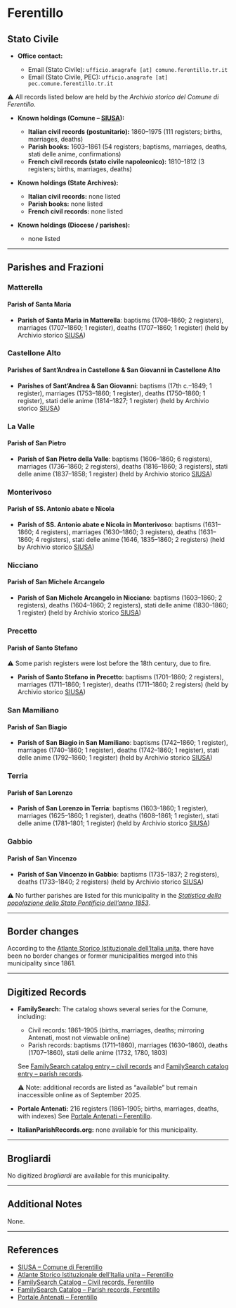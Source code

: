 # Ferentillo

## Stato Civile

* **Office contact:**

  * Email (Stato Civile): `ufficio.anagrafe [at] comune.ferentillo.tr.it`
  * Email (Stato Civile, PEC): `ufficio.anagrafe [at] pec.comune.ferentillo.tr.it`

⚠️ All records listed below are held by the *Archivio storico del Comune di Ferentillo*.

* **Known holdings (Comune – [SIUSA](https://siusa-archivi.cultura.gov.it/cgi-bin/siusa/pagina.pl?TipoPag=comparc&Chiave=253456)):**

  * **Italian civil records (postunitario):** 1860–1975 (111 registers; births, marriages, deaths)
  * **Parish books:** 1603–1861 (54 registers; baptisms, marriages, deaths, stati delle anime, confirmations)
  * **French civil records (stato civile napoleonico):** 1810–1812 (3 registers; births, marriages, deaths)

* **Known holdings (State Archives):**

  * **Italian civil records:** none listed
  * **Parish books:** none listed
  * **French civil records:** none listed

* **Known holdings (Diocese / parishes):**

  * none listed

---

## Parishes and Frazioni

### Matterella

#### Parish of Santa Maria

* **Parish of Santa Maria in Matterella**: baptisms (1708–1860; 2 registers), marriages (1707–1860; 1 register), deaths (1707–1860; 1 register) (held by Archivio storico [SIUSA](https://siusa-archivi.cultura.gov.it/cgi-bin/siusa/pagina.pl?TipoPag=comparc&Chiave=253456))

### Castellone Alto

#### Parishes of Sant’Andrea in Castellone & San Giovanni in Castellone Alto

* **Parishes of Sant’Andrea & San Giovanni**: baptisms (17th c.–1849; 1 register), marriages (1753–1860; 1 register), deaths (1750–1860; 1 register), stati delle anime (1814–1827; 1 register) (held by Archivio storico [SIUSA](https://siusa-archivi.cultura.gov.it/cgi-bin/siusa/pagina.pl?TipoPag=comparc&Chiave=253456))

### La Valle

#### Parish of San Pietro

* **Parish of San Pietro della Valle**: baptisms (1606–1860; 6 registers), marriages (1736–1860; 2 registers), deaths (1816–1860; 3 registers), stati delle anime (1837–1858; 1 register) (held by Archivio storico [SIUSA](https://siusa-archivi.cultura.gov.it/cgi-bin/siusa/pagina.pl?TipoPag=comparc&Chiave=253456))

### Monterivoso

#### Parish of SS. Antonio abate e Nicola

* **Parish of SS. Antonio abate e Nicola in Monterivoso**: baptisms (1631–1860; 4 registers), marriages (1630–1860; 3 registers), deaths (1631–1860; 4 registers), stati delle anime (1646, 1835–1860; 2 registers) (held by Archivio storico [SIUSA](https://siusa-archivi.cultura.gov.it/cgi-bin/siusa/pagina.pl?TipoPag=comparc&Chiave=253456))

### Nicciano

#### Parish of San Michele Arcangelo

* **Parish of San Michele Arcangelo in Nicciano**: baptisms (1603–1860; 2 registers), deaths (1604–1860; 2 registers), stati delle anime (1830–1860; 1 register) (held by Archivio storico [SIUSA](https://siusa-archivi.cultura.gov.it/cgi-bin/siusa/pagina.pl?TipoPag=comparc&Chiave=253456))

### Precetto

#### Parish of Santo Stefano

⚠️ Some parish registers were lost before the 18th century, due to fire.

* **Parish of Santo Stefano in Precetto**: baptisms (1701–1860; 2 registers), marriages (1711–1860; 1 register), deaths (1711–1860; 2 registers) (held by Archivio storico [SIUSA](https://siusa-archivi.cultura.gov.it/cgi-bin/siusa/pagina.pl?TipoPag=comparc&Chiave=253456))


### San Mamiliano

#### Parish of San Biagio

* **Parish of San Biagio in San Mamiliano**: baptisms (1742–1860; 1 register), marriages (1740–1860; 1 register), deaths (1742–1860; 1 register), stati delle anime (1792–1860; 1 register) (held by Archivio storico [SIUSA](https://siusa-archivi.cultura.gov.it/cgi-bin/siusa/pagina.pl?TipoPag=comparc&Chiave=253456))

### Terria

#### Parish of San Lorenzo

* **Parish of San Lorenzo in Terria**: baptisms (1603–1860; 1 register), marriages (1625–1860; 1 register), deaths (1608–1861; 1 register), stati delle anime (1781–1801; 1 register) (held by Archivio storico [SIUSA](https://siusa-archivi.cultura.gov.it/cgi-bin/siusa/pagina.pl?TipoPag=comparc&Chiave=253456))

### Gabbio

#### Parish of San Vincenzo

* **Parish of San Vincenzo in Gabbio**: baptisms (1735–1837; 2 registers), deaths (1733–1840; 2 registers) (held by Archivio storico [SIUSA](https://siusa-archivi.cultura.gov.it/cgi-bin/siusa/pagina.pl?TipoPag=comparc&Chiave=253456))

⚠️ No further parishes are listed for this municipality in the *[Statistica della popolazione dello Stato Pontificio dell’anno 1853](https://www.google.it/books/edition/Statistics_della_popolazione_dello_Stato/v6dCAQAAMAAJ)*.

---

## Border changes

According to the [Atlante Storico Istituzionale dell’Italia unita](http://dati.san.beniculturali.it/asi/local/), there have been no border changes or former municipalities merged into this municipality since 1861.

---

## Digitized Records

* **FamilySearch:** The catalog shows several series for the Comune, including:

  * Civil records: 1861–1905 (births, marriages, deaths; mirroring Antenati, most not viewable online)
  * Parish records: baptisms (1711–1860), marriages (1630–1860), deaths (1707–1860), stati delle anime (1732, 1780, 1803)

  See [FamilySearch catalog entry – civil records](https://www.familysearch.org/en/search/catalog/451445) and [FamilySearch catalog entry – parish records](https://www.familysearch.org/en/search/catalog/412560).

  ⚠️ Note: additional records are listed as “available” but remain inaccessible online as of September 2025.

* **Portale Antenati:** 216 registers (1861–1905; births, marriages, deaths, with indexes)
  See [Portale Antenati – Ferentillo](https://antenati.cultura.gov.it/search-registry/?localita=ferentillo).

* **ItalianParishRecords.org:** none available for this municipality.

---

## Brogliardi

No digitized *brogliardi* are available for this municipality.

---

## Additional Notes

None.

---

## References

* [SIUSA – Comune di Ferentillo](https://siusa-archivi.cultura.gov.it/cgi-bin/siusa/pagina.pl?TipoPag=comparc&Chiave=253456)
* [Atlante Storico Istituzionale dell’Italia unita – Ferentillo](http://dati.san.beniculturali.it/asi/local/)
* [FamilySearch Catalog – Civil records, Ferentillo](https://www.familysearch.org/en/search/catalog/451445)
* [FamilySearch Catalog – Parish records, Ferentillo](https://www.familysearch.org/en/search/catalog/412560)
* [Portale Antenati – Ferentillo](https://antenati.cultura.gov.it/search-registry/?localita=ferentillo)
